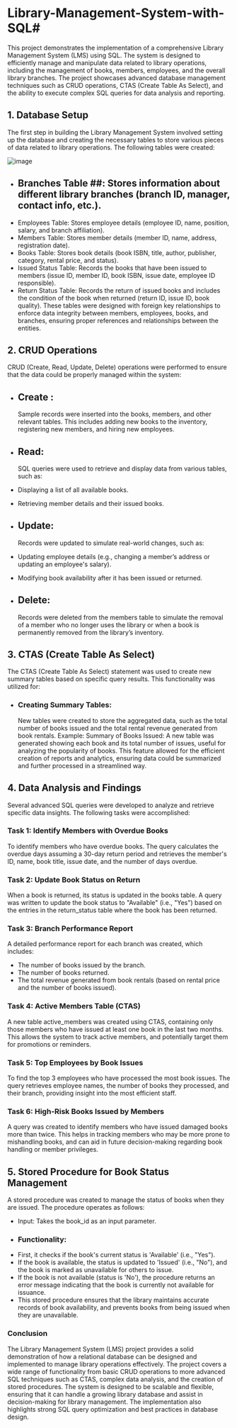 # Library-Management-System-with-SQL#
This project demonstrates the implementation of a comprehensive Library Management System (LMS) using SQL. The system is designed to efficiently manage and manipulate data related to library operations, including the management of books, members, employees, and the overall library branches. The project showcases advanced database management techniques such as CRUD operations, CTAS (Create Table As Select), and the ability to execute complex SQL queries for data analysis and reporting.

## 1. Database Setup
The first step in building the Library Management System involved setting up the database and creating the necessary tables to store various pieces of data related to library operations. The following tables were created:

  ![image](https://github.com/user-attachments/assets/b9327ebb-0e1e-4f03-9228-b831c3f5b479)

-  ## Branches Table ##: Stores information about different library branches (branch ID, manager, contact info, etc.).
-  Employees Table: Stores employee details (employee ID, name, position, salary, and branch affiliation).
-  Members Table: Stores member details (member ID, name, address, registration date).
-  Books Table: Stores book details (book ISBN, title, author, publisher, category, rental price, and status).
-  Issued Status Table: Records the books that have been issued to members (issue ID, member ID, book ISBN, issue date, employee ID responsible).
-  Return Status Table: Records the return of issued books and includes the condition of the book when returned (return ID, issue ID, book quality).
These tables were designed with foreign key relationships to enforce data integrity between members, employees, books, and branches, ensuring proper references and relationships between the entities.

## 2. CRUD Operations
  CRUD (Create, Read, Update, Delete) operations were performed to ensure that the data could be properly managed within the system:

- ## Create :
  Sample records were inserted into the books, members, and other relevant tables. This includes adding new books to the inventory, registering new members, and hiring new employees.

- ## Read:
  SQL queries were used to retrieve and display data from various tables, such as:
- Displaying a list of all available books.
- Retrieving member details and their issued books.

- ## Update:
  Records were updated to simulate real-world changes, such as:

- Updating employee details (e.g., changing a member’s address or updating an employee's salary).
- Modifying book availability after it has been issued or returned.
  
- ## Delete:
  Records were deleted from the members table to simulate the removal of a member who no longer uses the library or when a book is permanently removed from the library’s inventory.

## 3. CTAS (Create Table As Select)
The CTAS (Create Table As Select) statement was used to create new summary tables based on specific query results. This functionality was utilized for:

- ### Creating Summary Tables:
  New tables were created to store the aggregated data, such as the total number of books issued and the total rental revenue generated from book rentals.
  Example:
  Summary of Books Issued: A new table was generated showing each book and its total number of issues, useful for analyzing the popularity of books.
  This feature allowed for the efficient creation of reports and analytics, ensuring data could be summarized and further processed in a streamlined way.

## 4. Data Analysis and Findings
Several advanced SQL queries were developed to analyze and retrieve specific data insights. The following tasks were accomplished:

### Task 1: Identify Members with Overdue Books
To identify members who have overdue books. The query calculates the overdue days assuming a 30-day return period and retrieves the member's ID, name, book title, issue date, and the number of days overdue.

### Task 2: Update Book Status on Return
When a book is returned, its status is updated in the books table. A query was written to update the book status to "Available" (i.e., "Yes") based on the entries in the return_status table where the book has been returned.

### Task 3: Branch Performance Report
A detailed performance report for each branch was created, which includes:

- The number of books issued by the branch.
- The number of books returned.
- The total revenue generated from book rentals (based on rental price and the number of books issued).
### Task 4: Active Members Table (CTAS)
A new table active_members was created using CTAS, containing only those members who have issued at least one book in the last two months. This allows the system to track active members, and potentially target them for promotions or reminders.

### Task 5: Top Employees by Book Issues
To find the top 3 employees who have processed the most book issues. The query retrieves employee names, the number of books they processed, and their branch, providing insight into the most efficient staff.

### Task 6: High-Risk Books Issued by Members
A query was created to identify members who have issued damaged books more than twice. This helps in tracking members who may be more prone to mishandling books, and can aid in future decision-making regarding book handling or member privileges.

## 5. Stored Procedure for Book Status Management
A stored procedure was created to manage the status of books when they are issued. The procedure operates as follows:

- Input: Takes the book_id as an input parameter.
- ### Functionality:
- First, it checks if the book's current status is 'Available' (i.e., "Yes").
- If the book is available, the status is updated to 'Issued' (i.e., "No"), and the book is marked as unavailable for others to issue.
- If the book is not available (status is 'No'), the procedure returns an error message indicating that the book is currently not available for issuance.
- This stored procedure ensures that the library maintains accurate records of book availability, and prevents books from being issued when they are unavailable.

### Conclusion
The Library Management System (LMS) project provides a solid demonstration of how a relational database can be designed and implemented to manage library operations effectively. The project covers a wide range of functionality from basic CRUD operations to more advanced SQL techniques such as CTAS, complex data analysis, and the creation of stored procedures. The system is designed to be scalable and flexible, ensuring that it can handle a growing library database and assist in decision-making for library management. The implementation also highlights strong SQL query optimization and best practices in database design.
